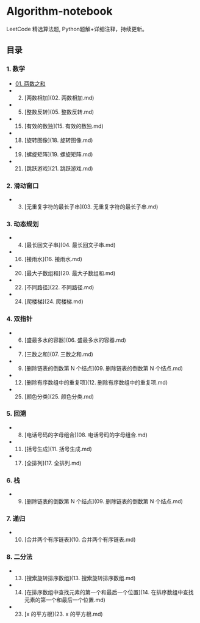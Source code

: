# Algorithm-notebook

LeetCode 精选算法题, Python题解+详细注释，持续更新。

## 目录

### 1. 数学

- [01. 两数之和](https://github.com/jasoncao11/Algorithm-notebook/blob/master/01.%20%E4%B8%A4%E6%95%B0%E4%B9%8B%E5%92%8C.md)
- 02. [两数相加](02. 两数相加.md)
- 05. [整数反转](05. 整数反转.md)
- 15. [有效的数独](15. 有效的数独.md)
- 18. [旋转图像](18. 旋转图像.md)
- 19. [螺旋矩阵](19. 螺旋矩阵.md)
- 21. [跳跃游戏](21. 跳跃游戏.md)

### 2. 滑动窗口

- 03. [无重复字符的最长子串](03. 无重复字符的最长子串.md)

### 3. 动态规划

- 04. [最长回文子串](04. 最长回文子串.md)
- 16. [接雨水](16. 接雨水.md)
- 20. [最大子数组和](20. 最大子数组和.md)
- 22. [不同路径](22. 不同路径.md)
- 24. [爬楼梯](24. 爬楼梯.md)

### 4. 双指针

- 06. [盛最多水的容器](06. 盛最多水的容器.md)
- 07. [三数之和](07. 三数之和.md)
- 09. [删除链表的倒数第 N 个结点](09. 删除链表的倒数第 N 个结点.md)
- 12. [删除有序数组中的重复项](12. 删除有序数组中的重复项.md)
- 25. [颜色分类](25. 颜色分类.md)

### 5. 回溯

- 08. [电话号码的字母组合](08. 电话号码的字母组合.md)
- 11. [括号生成](11. 括号生成.md)
- 17. [全排列](17. 全排列.md)

### 6. 栈

- 09. [删除链表的倒数第 N 个结点](09. 删除链表的倒数第 N 个结点.md)

### 7. 递归

- 10. [合并两个有序链表](10. 合并两个有序链表.md)

### 8. 二分法

- 13. [搜索旋转排序数组](13. 搜索旋转排序数组.md)
- 14. [在排序数组中查找元素的第一个和最后一个位置](14. 在排序数组中查找元素的第一个和最后一个位置.md)
- 23. [x 的平方根](23. x 的平方根.md)
